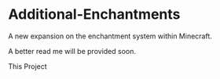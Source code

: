 # Additional-Enchantments
A new expansion on the enchantment system within Minecraft. 

A better read me will be provided soon. 

This Project